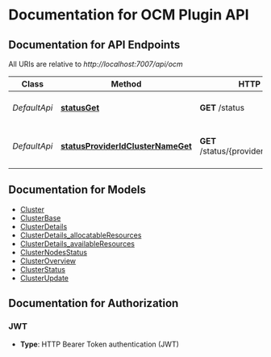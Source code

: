 # Documentation for OCM Plugin API

<a name="documentation-for-api-endpoints"></a>

## Documentation for API Endpoints

All URIs are relative to _http://localhost:7007/api/ocm_

| Class        | Method                                                                                  | HTTP request                               | Description                          |
| ------------ | --------------------------------------------------------------------------------------- | ------------------------------------------ | ------------------------------------ |
| _DefaultApi_ | [**statusGet**](Apis/DefaultApi.md#statusget)                                           | **GET** /status                            | Get the status of all clusters       |
| _DefaultApi_ | [**statusProviderIdClusterNameGet**](Apis/DefaultApi.md#statusprovideridclusternameget) | **GET** /status/{providerId}/{clusterName} | Get the status of a specific cluster |

<a name="documentation-for-models"></a>

## Documentation for Models

- [Cluster](./Models/Cluster.md)
- [ClusterBase](./Models/ClusterBase.md)
- [ClusterDetails](./Models/ClusterDetails.md)
- [ClusterDetails_allocatableResources](./Models/ClusterDetails_allocatableResources.md)
- [ClusterDetails_availableResources](./Models/ClusterDetails_availableResources.md)
- [ClusterNodesStatus](./Models/ClusterNodesStatus.md)
- [ClusterOverview](./Models/ClusterOverview.md)
- [ClusterStatus](./Models/ClusterStatus.md)
- [ClusterUpdate](./Models/ClusterUpdate.md)

<a name="documentation-for-authorization"></a>

## Documentation for Authorization

<a name="JWT"></a>

### JWT

- **Type**: HTTP Bearer Token authentication (JWT)
